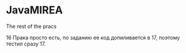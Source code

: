 # JavaMIREA
The rest of the pracs

16 Прака просто есть, по заданию ее код допиливается в 17, поэтому тестил сразу 17.
